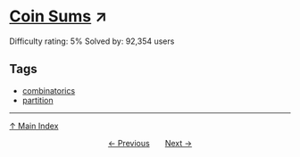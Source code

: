 # [Coin Sums](https://projecteuler.net/problem=31) ↗️

Difficulty rating: 5%
Solved by: 92,354 users
## Tags

- [combinatorics](../tags/combinatorics.md)
- [partition](../tags/partition.md)



---

[↑ Main Index](../README.md)


<div align=center><a href='30.md'>← Previous</a> &nbsp;&nbsp; &nbsp;&nbsp;  <a href='32.md'>Next →</a></div>
